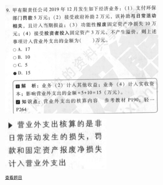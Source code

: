 ![](7b9f307d8818923ec81770b1a4642b8e.png)

![](9fe3ee244a8ac560c80046b324a1d48a.png)

[查看题目](../考前模拟测试题（1）.md#19-单选)

